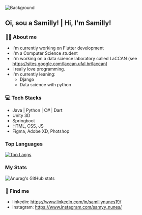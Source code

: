 ![Background](https://img.freepik.com/free-vector/web-development_73903-164.jpg?size=626&ext=jpg&ga=GA1.2.1030426669.1618185600)

## Oi, sou a Samilly! |  Hi, I'm Samilly!

### 👩‍💻 About me
- I'm currently working on Flutter development
- I'm a Computer Science student
- I'm working on a data science laboratory called LaCCAN (see https://sites.google.com/laccan.ufal.br/laccan)
- I really love programming.
- I'm currently leaning:
  - Django
  - Data science with python

### 💻 Tech Stacks
- Java | Python | C# | Dart
- Unity 3D
- Springboot
- HTML, CSS, JS
- Figma, Adobe XD, Photshop

### Top Languages
[![Top Langs](https://github-readme-stats.vercel.app/api/top-langs/?username=SamillyNunes&layout=compact)](https://github.com/anuraghazra/github-readme-stats)

### My Stats
![Anurag's GitHub stats](https://github-readme-stats.vercel.app/api?username=SamillyNunes&show_icons=true&theme=tokyonight)

### 📌 Find me
- linkedin: https://www.linkedin.com/in/samillynunes19/
- instagram: https://www.instagram.com/samyy_nunes/
<!--
**SamillyNunes/SamillyNunes** is a ✨ _special_ ✨ repository because its `README.md` (this file) appears on your GitHub profile.

Here are some ideas to get you started:

- 🔭 I’m currently working on ...
- 🌱 I’m currently learning ...
- 👯 I’m looking to collaborate on ...
- 🤔 I’m looking for help with ...
- 💬 Ask me about ...
- 📫 How to reach me: ...
- 😄 Pronouns: ...
- ⚡ Fun fact: ...
-->
